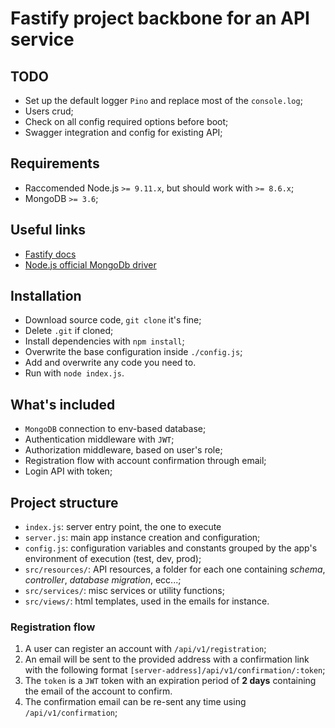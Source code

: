 # Fastify project backbone for an API service

## TODO
* Set up the default logger `Pino` and replace most of the `console.log`;
* Users crud;
* Check on all config required options before boot;
* Swagger integration and config for existing API;

## Requirements
* Raccomended Node.js `>= 9.11.x`, but should work with `>= 8.6.x`;
* MongoDB `>= 3.6`;

## Useful links
* [Fastify docs](https://www.fastify.io/)
* [Node.js official MongoDb driver](http://mongodb.github.io/node-mongodb-native/3.1/)

## Installation
* Download source code, `git clone` it's fine;
* Delete `.git` if cloned;
* Install dependencies with `npm install`;
* Overwrite the base configuration inside `./config.js`;
* Add and overwrite any code you need to.
* Run with `node index.js`.

## What's included
* `MongoDB` connection to env-based database;
* Authentication middleware with `JWT`;
* Authorization middleware, based on user's role;
* Registration flow with account confirmation through email;
* Login API with token;

## Project structure
* `index.js`: server entry point, the one to execute
* `server.js`: main app instance creation and configuration;
* `config.js`: configuration variables and constants grouped by the app's environment of execution (test, dev, prod);
* `src/resources/`: API resources, a folder for each one containing _schema_, _controller_, _database migration_, ecc...;
* `src/services/`: misc services or utility functions;
* `src/views/`: html templates, used in the emails for instance.


### Registration flow
1. A user can register an account with  `/api/v1/registration`;
2. An email will be sent to the provided address with a confirmation link with the following format `[server-address]/api/v1/confirmation/:token`;
3. The `token` is a `JWT` token with an expiration period of __2 days__ containing the email of the account to confirm.
4. The confirmation email can be re-sent any time using `/api/v1/confirmation`;